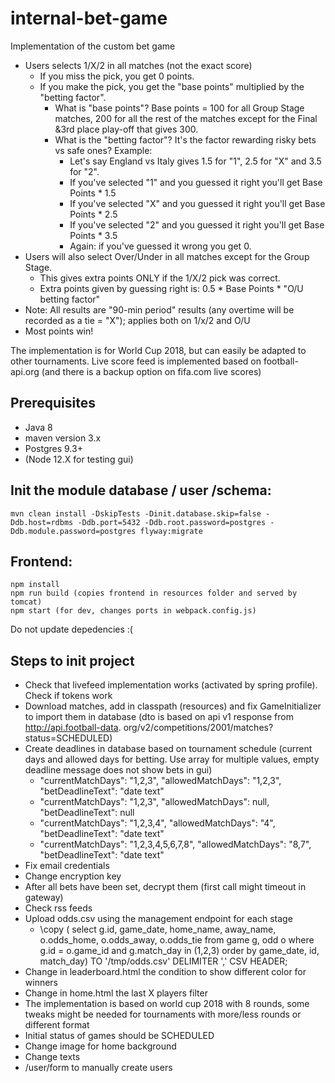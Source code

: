 # internal-bet-game

Implementation of the custom bet game

* Users selects 1/X/2 in all matches (not the exact score)
  * If you miss the pick, you get 0 points.
  * If you make the pick, you get the "base points" multiplied by the "betting factor".
    * What is "base points"? Base points = 100 for all Group Stage matches, 200 for all the rest of the matches except for the Final &3rd place play-off that gives 300.
    * What is the "betting factor"? It's the factor rewarding risky bets vs safe ones? Example:
      * Let's say England vs Italy gives 1.5 for "1", 2.5 for "X" and 3.5 for "2".
      * If you've selected "1" and you guessed it right you'll get Base Points * 1.5
      * If you've selected "X" and you guessed it right you'll get Base Points * 2.5
      * If you've selected "2" and you guessed it right you'll get Base Points * 3.5
      * Again: if you've guessed it wrong you get 0.
* Users will also select Over/Under in all matches except for the Group Stage.
  * This gives extra points ONLY if the 1/X/2 pick was correct.
  * Extra points given by guessing right is: 0.5 * Base Points * "O/U betting factor"
* Note: All results are "90-min period" results (any overtime will be recorded as a tie = "X"); applies both on 1/x/2 and O/U
* Most points win!

The implementation is for World Cup 2018, but can easily be adapted to other tournaments. Live score 
feed is implemented based on football-api.org (and there is a backup option on fifa.com live scores)

## Prerequisites

* Java 8
* maven version 3.x
* Postgres 9.3+
* (Node 12.X for testing gui)

## Init the module database / user /schema:

    mvn clean install -DskipTests -Dinit.database.skip=false -Ddb.host=rdbms -Ddb.port=5432 -Ddb.root.password=postgres -Ddb.module.password=postgres flyway:migrate

## Frontend:

    npm install
    npm run build (copies frontend in resources folder and served by tomcat)
    npm start (for dev, changes ports in webpack.config.js)

Do not update depedencies :(

## Steps to init project

* Check that livefeed implementation works (activated by spring profile). Check if tokens work
* Download matches, add in classpath (resources) and fix GameInitializer 
  to import them in database  (dto is based on api v1 response from http://api.football-data.
  org/v2/competitions/2001/matches?status=SCHEDULED)
* Create deadlines in database based on tournament schedule (current days and allowed days for betting. Use 
  array for multiple values, empty deadline message does not show bets in gui)
  * "currentMatchDays": "1,2,3", "allowedMatchDays": "1,2,3", "betDeadlineText": "date text"  
  * "currentMatchDays": "1,2,3", "allowedMatchDays": null, "betDeadlineText": null
  * "currentMatchDays": "1,2,3,4", "allowedMatchDays": "4", "betDeadlineText": "date text"
  * "currentMatchDays": "1,2,3,4,5,6,7,8", "allowedMatchDays": "8,7", "betDeadlineText": "date text"
* Fix email credentials
* Change encryption key  
* After all bets have been set, decrypt them (first call might timeout in gateway)
* Check rss feeds
* Upload odds.csv using the management endpoint for each stage
  *  \copy ( select g.id, game_date,  home_name, away_name, o.odds_home, o.odds_away, o.odds_tie   from game g, odd o where g.id = o.game_id  and g.match_day in (1,2,3) order by game_date, id, match_day) TO '/tmp/odds.csv' DELIMITER ',' CSV HEADER;
* Change in leaderboard.html the condition to show different color for winners
* Change in home.html the last X players filter
* The implementation is based on world cup 2018 with 8 rounds, some tweaks 
might be needed for tournaments with more/less rounds or different format
* Initial status of games should be SCHEDULED
* Change image for home background
* Change texts
* /user/form to manually create users
